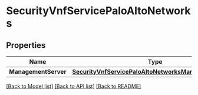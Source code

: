 # SecurityVnfServicePaloAltoNetworks

## Properties

Name | Type | Description | Notes
------------ | ------------- | ------------- | -------------
**ManagementServer** | [**SecurityVnfServicePaloAltoNetworksManagementServer**](security_vnf_service_palo_alto_networks_managementServer.md) |  | [optional] 

[[Back to Model list]](../README.md#documentation-for-models) [[Back to API list]](../README.md#documentation-for-api-endpoints) [[Back to README]](../README.md)


